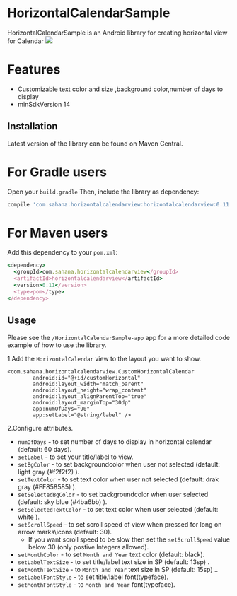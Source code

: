 # HorizontalCalendarSample
HorizontalCalendarSample is an Android library for creating horizontal view for Calendar
![](cs1.gif)
# Features
- Customizable text color and size ,background color,number of days to display
- minSdkVersion 14

## Installation

Latest version of the library can be found on Maven Central.

# For Gradle users
Open your ```build.gradle``` Then, include the library as dependency:
```ruby
compile 'com.sahana.horizontalcalendarview:horizontalcalendarview:0.11'
```

# For Maven users
Add this dependency to your ```pom.xml```:
```ruby
<dependency>
  <groupId>com.sahana.horizontalcalendarview</groupId>
  <artifactId>horizontalcalendarview</artifactId>
  <version>0.11</version>
  <type>pom</type>
</dependency>
```
## Usage

Please see the ```/HorizontalCalendarSample-app``` app for a more detailed code example of how to use the library.

1.Add the ```HorizontalCalendar``` view to the layout you want to show.
```
<com.sahana.horizontalcalendarview.CustomHorizontalCalendar
        android:id="@+id/customHorizontal"
        android:layout_width="match_parent"
        android:layout_height="wrap_content"
        android:layout_alignParentTop="true"
        android:layout_marginTop="30dp"
        app:numOfDays="90"
        app:setLabel="@string/label" />
 ```      
2.Configure attributes.
- ```numOfDays``` - to set number of days to display in horizontal calendar (default: 60 days).
- ```setLabel``` - to set your title/label to view.
- ```setBgColor``` - to set backgroundcolor when user not selected  (default: light gray (#f2f2f2) ).
- ```setTextColor``` - to set text color when user not selected (default: drak gray (#FF858585) ).
- ```setSelectedBgColor``` - to set backgroundcolor when user selected (default: sky blue (#4ba6bb) ).
- ```setSelectedTextColor``` - to set text color when user selected (default: white ).
- ```setScrollSpeed``` - to set scroll speed of view when pressed for long on arrow marks\icons (default: 30).
     - If you want scroll speed to be slow then set the ```setScrollSpeed``` value below 30 (only postive Integers allowed).
- ```setMonthColor``` - to set ```Month and Year``` text color (default: black).
- ```setLabelTextSize``` - to set title/label text size in SP (default: 13sp) .
- ```setMonthTextSize``` - to ```Month and Year``` text size in SP (default: 15sp) ..
- ```setLabelFontStyle``` - to set title/label font(typeface).
- ```setMonthFontStyle``` - to ```Month and Year``` font(typeface).

